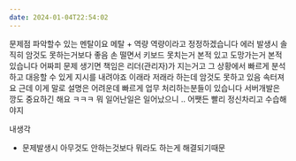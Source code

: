 ```yaml
---
date: 2024-01-04T22:54:02
---
```

문제점 파악할수 있는 멘탈이요
메탈 + 역량
역량이라고 정정하겠습니다
에러 발생시 솔직히 암것도 못하는거보다 좋음
손 떨면서 키보드 못치는거 본적 있고
도망가는거 본적 있습니다
어짜피 문제 생기면
책임은 리더(관리자)가 지는거고
그 상황에서 빠르게 분석하고 대응할 수 있게 지시를 내려야죠
이래라 저래라 하는데 암것도 못하고 있음 속터져요
근데 이게 말로 설명은 어려운데
빠르게 업무 처리하는분들이 있습니다
서버개발은 깡도 중요하긴 해요 ㅋㅋㅋ
뭐 일어난일은 일어났으니 .. 어쨋든 빨리 정신차리고 수습해야지

내생각
- 문제발생시 아무것도 안하는것보다 뭐라도 하는게 해결되기때문